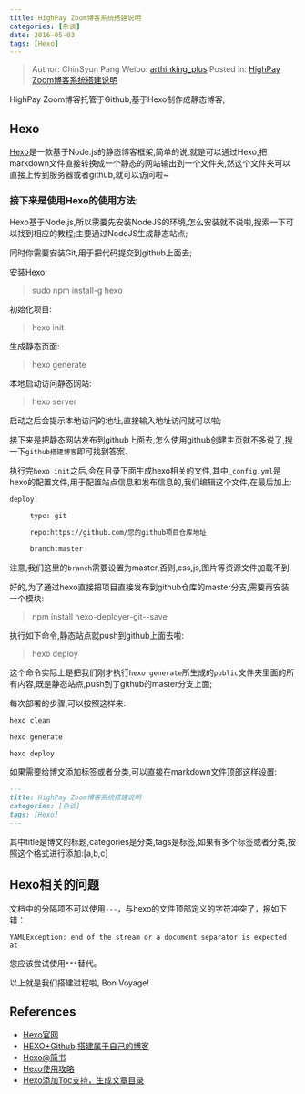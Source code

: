 ```yaml
---
title: HighPay Zoom博客系统搭建说明
categories: [杂谈]
date: 2016-05-03
tags: [Hexo]
---
```


> Author: ChinSyun Pang
> Weibo: [arthinking_plus](http://weibo.com/arthinkingplus)
> Posted in: [HighPay Zoom博客系统搭建说明](http://www.itzhai.com/highpay-zoom-blog-build-intro.html)

<!-- ttoc -->

HighPay Zoom博客托管于Github,基于Hexo制作成静态博客;

## Hexo

[Hexo](https://hexo.io/)是一款基于Node.js的静态博客框架,简单的说,就是可以通过Hexo,把markdown文件直接转换成一个静态的网站输出到一个文件夹,然这个文件夹可以直接上传到服务器或者github,就可以访问啦~

### 接下来是使用Hexo的使用方法:

Hexo基于Node.js,所以需要先安装NodeJS的环境,怎么安装就不说啦,搜索一下可以找到相应的教程;主要通过NodeJS生成静态站点;

同时你需要安装Git,用于把代码提交到github上面去;

安装Hexo:

> sudo npm install-g hexo

初始化项目:

> hexo init

生成静态页面:

> hexo generate

本地启动访问静态网站:

> hexo server

启动之后会提示本地访问的地址,直接输入地址访问就可以啦;

接下来是把静态网站发布到github上面去,怎么使用github创建主页就不多说了,搜一下`github搭建博客`即可找到答案.

执行完`hexo init`之后,会在目录下面生成hexo相关的文件,其中`_config.yml`是hexo的配置文件,用于配置站点信息和发布信息的,我们编辑这个文件,在最后加上:

```bash
deploy:

     type: git

     repo:https://github.com/您的github项目仓库地址

     branch:master
```

注意,我们这里的`branch`需要设置为master,否则,css,js,图片等资源文件加载不到.

好的,为了通过hexo直接把项目直接发布到github仓库的master分支,需要再安装一个模块:

> npm install hexo-deployer-git--save

执行如下命令,静态站点就push到github上面去啦:

> hexo deploy

这个命令实际上是把我们刚才执行`hexo generate`所生成的`public`文件夹里面的所有内容,既是静态站点,push到了github的master分支上面;

每次部署的步骤,可以按照这样来:

```bash
hexo clean

hexo generate

hexo deploy
```

如果需要给博文添加标签或者分类,可以直接在markdown文件顶部这样设置:

```md
---
title: HighPay Zoom博客系统搭建说明
categories: [杂谈]
tags: [Hexo]
---
```

其中title是博文的标题,categories是分类,tags是标签,如果有多个标签或者分类,按照这个格式进行添加:[a,b,c]

## Hexo相关的问题

文档中的分隔项不可以使用`---`，与hexo的文件顶部定义的字符冲突了，报如下错：

```
YAMLException: end of the stream or a document separator is expected at
```

您应该尝试使用`***`替代。

以上就是我们搭建过程啦, Bon Voyage!

## References

* [Hexo官网](https://hexo.io/)
* [HEXO+Github,搭建属于自己的博客](http://www.jianshu.com/p/465830080ea9)
* [Hexo@简书](http://www.jianshu.com/collection/7fafdc0abb5b)
* [Hexo使用攻略](http://ijiaober.github.io/categories/hexo/)
* [Hexo添加Toc支持，生成文章目录](http://www.imys.net/20150514/hexo-toc.html)





